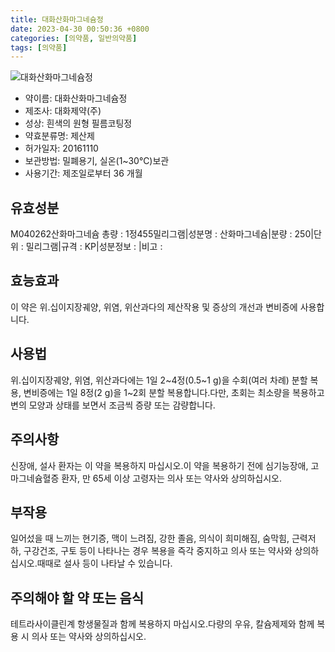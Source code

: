 ```yaml
---
title: 대화산화마그네슘정
date: 2023-04-30 00:50:36 +0800
categories: [의약품, 일반의약품]
tags: [의약품]
---
```

![대화산화마그네슘정](https://nedrug.mfds.go.kr/pbp/cmn/itemImageDownload/1NS5ZX4TpZH)

- 약이름: 대화산화마그네슘정
- 제조사: 대화제약(주)
- 성상: 흰색의 원형 필름코팅정
- 약효분류명: 제산제
- 허가일자: 20161110
- 보관방법: 밀폐용기, 실온(1~30℃)보관
- 사용기간: 제조일로부터 36 개월
## 유효성분
M040262산화마그네슘
총량 : 1정455밀리그램|성분명 : 산화마그네슘|분량 : 250|단위 : 밀리그램|규격 : KP|성분정보 : |비고 :
## 효능효과
이 약은 위.십이지장궤양, 위염, 위산과다의 제산작용 및 증상의 개선과 변비증에 사용합니다.
## 사용법
위.십이지장궤양, 위염, 위산과다에는 1일 2~4정(0.5~1 g)을 수회(여러 차례) 분할 복용, 변비증에는 1일 8정(2 g)을 1~2회 분할 복용합니다.다만, 초회는 최소량을 복용하고 변의 모양과 상태를 보면서 조금씩 증량 또는 감량합니다.
## 주의사항
신장애, 설사 환자는 이 약을 복용하지 마십시오.이 약을 복용하기 전에 심기능장애, 고마그네슘혈증 환자, 만 65세 이상 고령자는 의사 또는 약사와 상의하십시오.
## 부작용
일어섰을 때 느끼는 현기증, 맥이 느려짐, 강한 졸음, 의식이 희미해짐, 숨막힘, 근력저하, 구강건조, 구토 등이 나타나는 경우 복용을 즉각 중지하고 의사 또는 약사와 상의하십시오.때때로 설사 등이 나타날 수 있습니다.
## 주의해야 할 약 또는 음식
테트라사이클린계 항생물질과 함께 복용하지 마십시오.다량의 우유, 칼슘제제와 함께 복용 시 의사 또는 약사와 상의하십시오.
